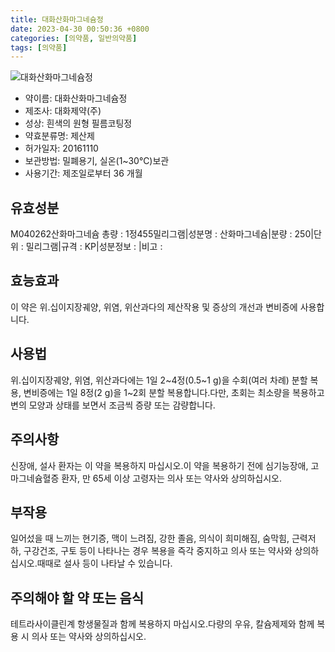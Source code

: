 ```yaml
---
title: 대화산화마그네슘정
date: 2023-04-30 00:50:36 +0800
categories: [의약품, 일반의약품]
tags: [의약품]
---
```

![대화산화마그네슘정](https://nedrug.mfds.go.kr/pbp/cmn/itemImageDownload/1NS5ZX4TpZH)

- 약이름: 대화산화마그네슘정
- 제조사: 대화제약(주)
- 성상: 흰색의 원형 필름코팅정
- 약효분류명: 제산제
- 허가일자: 20161110
- 보관방법: 밀폐용기, 실온(1~30℃)보관
- 사용기간: 제조일로부터 36 개월
## 유효성분
M040262산화마그네슘
총량 : 1정455밀리그램|성분명 : 산화마그네슘|분량 : 250|단위 : 밀리그램|규격 : KP|성분정보 : |비고 :
## 효능효과
이 약은 위.십이지장궤양, 위염, 위산과다의 제산작용 및 증상의 개선과 변비증에 사용합니다.
## 사용법
위.십이지장궤양, 위염, 위산과다에는 1일 2~4정(0.5~1 g)을 수회(여러 차례) 분할 복용, 변비증에는 1일 8정(2 g)을 1~2회 분할 복용합니다.다만, 초회는 최소량을 복용하고 변의 모양과 상태를 보면서 조금씩 증량 또는 감량합니다.
## 주의사항
신장애, 설사 환자는 이 약을 복용하지 마십시오.이 약을 복용하기 전에 심기능장애, 고마그네슘혈증 환자, 만 65세 이상 고령자는 의사 또는 약사와 상의하십시오.
## 부작용
일어섰을 때 느끼는 현기증, 맥이 느려짐, 강한 졸음, 의식이 희미해짐, 숨막힘, 근력저하, 구강건조, 구토 등이 나타나는 경우 복용을 즉각 중지하고 의사 또는 약사와 상의하십시오.때때로 설사 등이 나타날 수 있습니다.
## 주의해야 할 약 또는 음식
테트라사이클린계 항생물질과 함께 복용하지 마십시오.다량의 우유, 칼슘제제와 함께 복용 시 의사 또는 약사와 상의하십시오.
